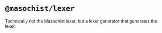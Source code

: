# `@masochist/lexer`

Technically not the Masochist lexer, but a lexer generator that generates the lexer.
